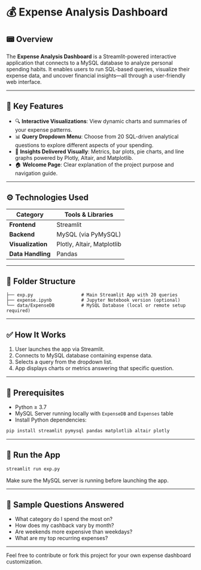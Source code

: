# 💰 Expense Analysis Dashboard

## 📟 Overview

The **Expense Analysis Dashboard** is a Streamlit-powered interactive application that connects to a MySQL database to analyze personal spending habits. It enables users to run SQL-based queries, visualize their expense data, and uncover financial insights—all through a user-friendly web interface.

---

## 🧩 Key Features

* 🔍 **Interactive Visualizations**: View dynamic charts and summaries of your expense patterns.
* 📊 **Query Dropdown Menu**: Choose from 20 SQL-driven analytical questions to explore different aspects of your spending.
* 🧠 **Insights Delivered Visually**: Metrics, bar plots, pie charts, and line graphs powered by Plotly, Altair, and Matplotlib.
* 🏠 **Welcome Page**: Clear explanation of the project purpose and navigation guide.

---

## ⚙️ Technologies Used

| Category          | Tools & Libraries          |
| ----------------- | -------------------------- |
| **Frontend**      | Streamlit                  |
| **Backend**       | MySQL (via PyMySQL)        |
| **Visualization** | Plotly, Altair, Matplotlib |
| **Data Handling** | Pandas                     |

---

## 📂 Folder Structure

```
├── exp.py                  # Main Streamlit App with 20 queries
├── expense.ipynb           # Jupyter Notebook version (optional)
└── data/ExpenseDB          # MySQL Database (local or remote setup required)
```

---

## ✅ How It Works

1. User launches the app via Streamlit.
2. Connects to MySQL database containing expense data.
3. Selects a query from the dropdown list.
4. App displays charts or metrics answering that specific question.

---

## 🔐 Prerequisites

* Python ≥ 3.7
* MySQL Server running locally with `ExpenseDB` and `Expenses` table
* Install Python dependencies:

```bash
pip install streamlit pymysql pandas matplotlib altair plotly
```

---

## 🚀 Run the App

```bash
streamlit run exp.py
```

Make sure the MySQL server is running before launching the app.

---

## 📌 Sample Questions Answered

* What category do I spend the most on?
* How does my cashback vary by month?
* Are weekends more expensive than weekdays?
* What are my top recurring expenses?

---

Feel free to contribute or fork this project for your own expense dashboard customization.
